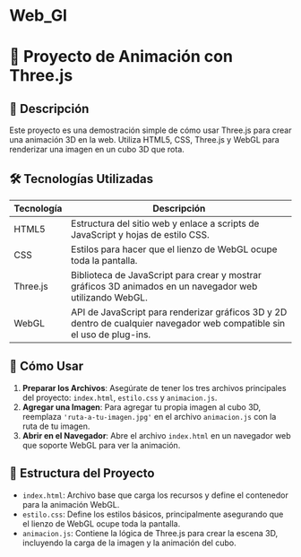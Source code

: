 # Web_Gl
# 🌟 Proyecto de Animación con Three.js

## 📝 Descripción
Este proyecto es una demostración simple de cómo usar Three.js para crear una animación 3D en la web. Utiliza HTML5, CSS, Three.js y WebGL para renderizar una imagen en un cubo 3D que rota.

## 🛠️ Tecnologías Utilizadas

| Tecnología | Descripción |
|------------|-------------|
| HTML5      | Estructura del sitio web y enlace a scripts de JavaScript y hojas de estilo CSS. |
| CSS        | Estilos para hacer que el lienzo de WebGL ocupe toda la pantalla. |
| Three.js   | Biblioteca de JavaScript para crear y mostrar gráficos 3D animados en un navegador web utilizando WebGL. |
| WebGL      | API de JavaScript para renderizar gráficos 3D y 2D dentro de cualquier navegador web compatible sin el uso de plug-ins. |

## 🚀 Cómo Usar

1. **Preparar los Archivos**: Asegúrate de tener los tres archivos principales del proyecto: `index.html`, `estilo.css` y `animacion.js`.
2. **Agregar una Imagen**: Para agregar tu propia imagen al cubo 3D, reemplaza `'ruta-a-tu-imagen.jpg'` en el archivo `animacion.js` con la ruta de tu imagen.
3. **Abrir en el Navegador**: Abre el archivo `index.html` en un navegador web que soporte WebGL para ver la animación.

## 📂 Estructura del Proyecto

- `index.html`: Archivo base que carga los recursos y define el contenedor para la animación WebGL.
- `estilo.css`: Define los estilos básicos, principalmente asegurando que el lienzo de WebGL ocupe toda la pantalla.
- `animacion.js`: Contiene la lógica de Three.js para crear la escena 3D, incluyendo la carga de la imagen y la animación del cubo.


